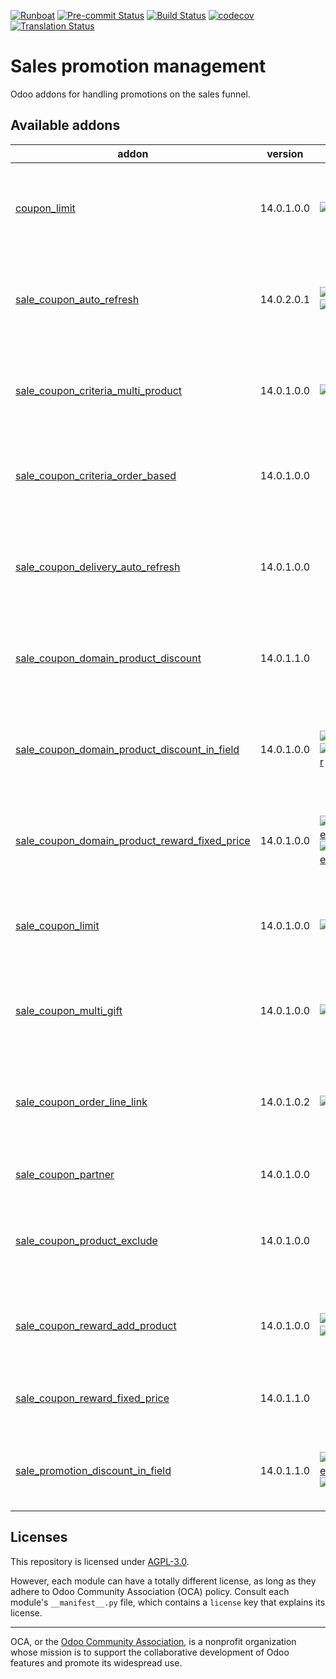 
[![Runboat](https://img.shields.io/badge/runboat-Try%20me-875A7B.png)](https://runboat.odoo-community.org/builds?repo=OCA/sale-promotion&target_branch=14.0)
[![Pre-commit Status](https://github.com/OCA/sale-promotion/actions/workflows/pre-commit.yml/badge.svg?branch=14.0)](https://github.com/OCA/sale-promotion/actions/workflows/pre-commit.yml?query=branch%3A14.0)
[![Build Status](https://github.com/OCA/sale-promotion/actions/workflows/test.yml/badge.svg?branch=14.0)](https://github.com/OCA/sale-promotion/actions/workflows/test.yml?query=branch%3A14.0)
[![codecov](https://codecov.io/gh/OCA/sale-promotion/branch/14.0/graph/badge.svg)](https://codecov.io/gh/OCA/sale-promotion)
[![Translation Status](https://translation.odoo-community.org/widgets/sale-promotion-14-0/-/svg-badge.svg)](https://translation.odoo-community.org/engage/sale-promotion-14-0/?utm_source=widget)

<!-- /!\ do not modify above this line -->

# Sales promotion management

Odoo addons for handling promotions on the sales funnel.

<!-- /!\ do not modify below this line -->

<!-- prettier-ignore-start -->

[//]: # (addons)

Available addons
----------------
addon | version | maintainers | summary
--- | --- | --- | ---
[coupon_limit](coupon_limit/) | 14.0.1.0.0 | [![chienandalu](https://github.com/chienandalu.png?size=30px)](https://github.com/chienandalu) | Restrict number of promotions per customer or salesman
[sale_coupon_auto_refresh](sale_coupon_auto_refresh/) | 14.0.2.0.1 | [![chienandalu](https://github.com/chienandalu.png?size=30px)](https://github.com/chienandalu) [![SilvioC2C](https://github.com/SilvioC2C.png?size=30px)](https://github.com/SilvioC2C) | Allows to auto-apply the coupons with no user intervention
[sale_coupon_criteria_multi_product](sale_coupon_criteria_multi_product/) | 14.0.1.0.0 | [![chienandalu](https://github.com/chienandalu.png?size=30px)](https://github.com/chienandalu) | Allows to set as promotion criteria multi-product conditions
[sale_coupon_criteria_order_based](sale_coupon_criteria_order_based/) | 14.0.1.0.0 |  | Allows to set a sales order related domain for coupon
[sale_coupon_delivery_auto_refresh](sale_coupon_delivery_auto_refresh/) | 14.0.1.0.0 |  | Allows to auto-apply the coupons after adding delivery line
[sale_coupon_domain_product_discount](sale_coupon_domain_product_discount/) | 14.0.1.1.0 |  | Apply discount only to the domain matching products
[sale_coupon_domain_product_discount_in_field](sale_coupon_domain_product_discount_in_field/) | 14.0.1.0.0 | [![isserver1](https://github.com/isserver1.png?size=30px)](https://github.com/isserver1) [![GabbasovDinar](https://github.com/GabbasovDinar.png?size=30px)](https://github.com/GabbasovDinar) | Apply discount only to the domain matching products to discount field
[sale_coupon_domain_product_reward_fixed_price](sale_coupon_domain_product_reward_fixed_price/) | 14.0.1.0.0 | [![CetmixGitDrone](https://github.com/CetmixGitDrone.png?size=30px)](https://github.com/CetmixGitDrone) [![dessanhemrayev](https://github.com/dessanhemrayev.png?size=30px)](https://github.com/dessanhemrayev) | Sale Coupon Domain Product Reward Fixed Price
[sale_coupon_limit](sale_coupon_limit/) | 14.0.1.0.0 | [![chienandalu](https://github.com/chienandalu.png?size=30px)](https://github.com/chienandalu) | Restrict number of promotions per customer or salesman
[sale_coupon_multi_gift](sale_coupon_multi_gift/) | 14.0.1.0.0 | [![chienandalu](https://github.com/chienandalu.png?size=30px)](https://github.com/chienandalu) | Allows to configure multiple gift rewards per promotion
[sale_coupon_order_line_link](sale_coupon_order_line_link/) | 14.0.1.0.2 | [![chienandalu](https://github.com/chienandalu.png?size=30px)](https://github.com/chienandalu) | Adds a link between coupons and their generated order lines for easing tracking
[sale_coupon_partner](sale_coupon_partner/) | 14.0.1.0.0 |  | Sale Coupon Partner
[sale_coupon_product_exclude](sale_coupon_product_exclude/) | 14.0.1.0.0 |  | Apply a discount to the order, excluding products matching the domain
[sale_coupon_reward_add_product](sale_coupon_reward_add_product/) | 14.0.1.0.0 | [![jcoux](https://github.com/jcoux.png?size=30px)](https://github.com/jcoux) [![ivantodorovich](https://github.com/ivantodorovich.png?size=30px)](https://github.com/ivantodorovich) | Sale Coupon Automatic free product as normal
[sale_coupon_reward_fixed_price](sale_coupon_reward_fixed_price/) | 14.0.1.1.0 |  | Apply fixed price for domain matching products
[sale_promotion_discount_in_field](sale_promotion_discount_in_field/) | 14.0.1.1.0 | [![CetmixGitDrone](https://github.com/CetmixGitDrone.png?size=30px)](https://github.com/CetmixGitDrone) [![Volodiay622](https://github.com/Volodiay622.png?size=30px)](https://github.com/Volodiay622) | Put promotion discount into discount field

[//]: # (end addons)

<!-- prettier-ignore-end -->

## Licenses

This repository is licensed under [AGPL-3.0](LICENSE).

However, each module can have a totally different license, as long as they adhere to Odoo Community Association (OCA)
policy. Consult each module's `__manifest__.py` file, which contains a `license` key
that explains its license.

----
OCA, or the [Odoo Community Association](http://odoo-community.org/), is a nonprofit
organization whose mission is to support the collaborative development of Odoo features
and promote its widespread use.
